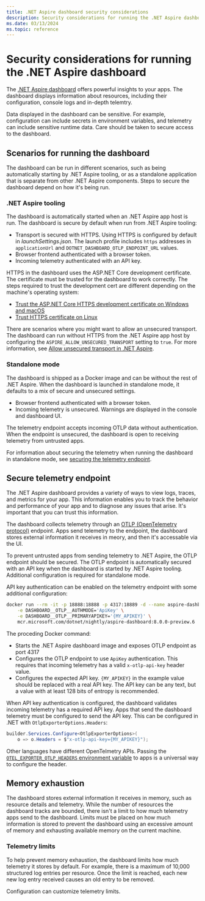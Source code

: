 ```yaml
---
title: .NET Aspire dashboard security considerations
description: Security considerations for running the .NET Aspire dashboard
ms.date: 03/13/2024
ms.topic: reference
---
```


# Security considerations for running the .NET Aspire dashboard

The [.NET Aspire dashboard](overview.md) offers powerful insights to your apps. The dashboard displays information about resources, including their configuration, console logs and in-depth telemtry.

Data displayed in the dashboard can be sensitive. For example, configuration can include secrets in environment variables, and telemetry can include sensitive runtime data. Care should be taken to secure access to the dashboard.

## Scenarios for running the dashboard

The dashboard can be run in different scenarios, such as being automatically starting by .NET Aspire tooling, or as a standalone application that is separate from other .NET Aspire components. Steps to secure the dashboard depend on how it's being run.

### .NET Aspire tooling

The dashboard is automatically started when an .NET Aspire app host is run. The dashboard is secure by default when run from .NET Aspire tooling:

- Transport is secured with HTTPS. Using HTTPS is configured by default in _launchSettings.json_. The launch profile includes `https` addresses in `applicationUrl` and `DOTNET_DASHBOARD_OTLP_ENDPOINT_URL` values.
- Browser frontend authenticated with a browser token.
- Incoming telemetry authenticated with an API key.

HTTPS in the dashboard uses the ASP.NET Core development certificate. The certificate must be trusted for the dashboard to work correctly. The steps required to trust the development cert are different depending on the machine's operating system:

- [Trust the ASP.NET Core HTTPS development certificate on Windows and macOS](/aspnet/core/security/enforcing-ssl#trust-the-aspnet-core-https-development-certificate-on-windows-and-macos)
- [Trust HTTPS certificate on Linux](/aspnet/core/security/enforcing-ssl#trust-https-certificate-on-linux)

There are scenarios where you might want to allow an unsecured transport. The dashboard can run without HTTPS from the .NET Aspire app host by configuring the `ASPIRE_ALLOW_UNSECURED_TRANSPORT` setting to `true`. For more information, see [Allow unsecured transport in .NET Aspire](../../troubleshooting/allow-unsecure-transport.md).

### Standalone mode

The dashboard is shipped as a Docker image and can be without the rest of .NET Aspire. When the dashboard is launched in standalone mode, it defaults to a mix of secure and unsecured settings.

- Browser frontend authenticated with a browser token.
- Incoming telemetry is unsecured. Warnings are displayed in the console and dashboard UI.

The telemetry endpoint accepts incoming OTLP data without authentication. When the endpoint is unsecured, the dashboard is open to receiving telemetry from untrusted apps.

For information about securing the telemetry when running the dashboard in standalone mode, see [securing the telemetry endpoint](#secure-telemetry-endpoint).

## Secure telemetry endpoint

The .NET Aspire dashboard provides a variety of ways to view logs, traces, and metrics for your app. This information enables you to track the behavior and performance of your app and to diagnose any issues that arise. It's important that you can trust this information.

The dashboard collects telemetry through an [OTLP (OpenTelemetry protocol)](https://opentelemetry.io/docs/specs/otel/protocol/) endpoint. Apps send telemetry to the endpoint, the dashboard stores external information it receives in meory, and then it's accessable via the UI.

To prevent untrusted apps from sending telemetry to .NET Aspire, the OTLP endpoint should be secured. The OTLP endpoint is automatically secured with an API key when the dashboard is started by .NET Aspire tooling. Additional configuration is required for standalone mode.

API key authentication can be enabled on the telemetry endpoint with some additional configuration:

```bash
docker run --rm -it -p 18888:18888 -p 4317:18889 -d --name aspire-dashboard \
    -e DASHBOARD__OTLP__AUTHMODE='ApiKey' \
    -e DASHBOARD__OTLP__PRIMARYAPIKEY='{MY_APIKEY}' \
    mcr.microsoft.com/dotnet/nightly/aspire-dashboard:8.0.0-preview.6
```

The proceding Docker command:

- Starts the .NET Aspire dashboard image and exposes OTLP endpoint as port 4317
- Configures the OTLP endpoint to use `ApiKey` authentication. This requires that incoming telemetry has a valid `x-otlp-api-key` header value.
- Configures the expected API key. `{MY_APIKEY}` in the example value should be replaced with a real API key. The API key can be any text, but a value with at least 128 bits of entropy is recommended.

When API key authentication is configured, the dashboard validates incoming telemetry has a required API key. Apps that send the dashboard telemetry must be configured to send the API key. This can be configured in .NET with `OtlpExporterOptions.Headers`:

```csharp
builder.Services.Configure<OtlpExporterOptions>(
    o => o.Headers = $"x-otlp-api-key={MY_APIKEY}");
```

Other languages have different OpenTelmetry APIs. Passing the [`OTEL_EXPORTER_OTLP_HEADERS` environment variable](https://opentelemetry.io/docs/specs/otel/protocol/exporter/) to apps is a universal way to configure the header.

## Memory exhaustion

The dashboard stores external information it receives in memory, such as resource details and telemetry. While the number of resources the dashboard tracks are bounded, there isn't a limit to how much telemetry apps send to the dashboard. Limits must be placed on how much information is stored to prevent the dashboard using an excessive amount of memory and exhausting available memory on the current machine.

### Telemetry limits

To help prevent memory exhaustion, the dashboard limits how much telemetry it stores by default. For example, there is a maximum of 10,000 structured log entries per resource. Once the limit is reached, each new new log entry received causes an old entry to be removed.

Configuration can customize telemetry limits.
